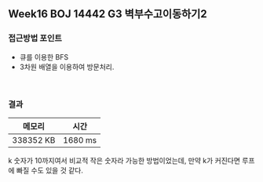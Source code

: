 ## Week16 BOJ 14442 G3 벽부수고이동하기2

### 접근방법 포인트

- 큐를 이용한 BFS
- 3차원 배열을 이용하여 방문처리.


<br>

### 결과

|메모리|시간|
|:---:|:---:|
|338352 KB|1680 ms|

k 숫자가 10까지여서 비교적 작은 숫자라 가능한 방법이었는데,
만약 k가 커진다면 루프에 빠질 수도 있을 것 같다.